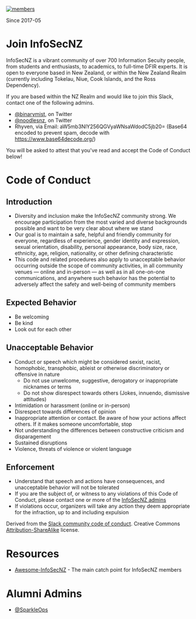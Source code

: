 [![members](https://img.shields.io/badge/members-735-red.svg)](https://img.shields.io/badge/members-735-red.svg)

Since 2017-05

# Join InfoSecNZ

InfoSecNZ is a vibrant community of over 700 Information Secuity people, from students and enthusiasts, to academics, to full-time DFIR experts.  It is open to everyone based in New Zealand, or within the New Zealand Realm (currently including Tokelau, Niue, Cook Islands, and the Ross Dependency).

If you are based within the NZ Realm and would like to join this Slack, contact one of the following admins.

* [@binarymist](https://twitter.com/binarymist), on Twitter
* [@noodlesnz](https://twitter.com/noodlesnz), on Twitter
* Rhyven, via Email: aW5mb3NlY256QGVyaWNsaWdodC5jb20= (Base64 encoded to prevent spam, decode with https://www.base64decode.org/)

You will be asked to attest that you've read and accept the Code of Conduct below!

# Code of Conduct

## Introduction

* Diversity and inclusion make the InfoSecNZ community strong. We encourage participation from the most varied and diverse backgrounds possible and want to be very clear about where we stand
* Our goal is to maintain a safe, helpful and friendly community for everyone, regardless of experience, gender identity and expression, sexual orientation, disability, personal appearance, body size, race, ethnicity, age, religion, nationality, or other defining characteristic
* This code and related procedures also apply to unacceptable behavior occurring outside the scope of community activities, in all community venues — online and in-person — as well as in all one-on-one communications, and anywhere such behavior has the potential to adversely affect the safety and well-being of community members

## Expected Behavior

* Be welcoming
* Be kind
* Look out for each other

## Unacceptable Behavior

* Conduct or speech which might be considered sexist, racist, homophobic, transphobic, ableist or otherwise discriminatory or offensive in nature
  * Do not use unwelcome, suggestive, derogatory or inappropriate nicknames or terms
  * Do not show disrespect towards others (Jokes, innuendo, dismissive attitudes)
* Intimidation or harassment (online or in-person)
* Disrespect towards differences of opinion
* Inappropriate attention or contact. Be aware of how your actions affect others. If it makes someone uncomfortable, stop
* Not understanding the differences between constructive criticism and disparagement
* Sustained disruptions
* Violence, threats of violence or violent language

## Enforcement

* Understand that speech and actions have consequences, and unacceptable behavior will not be tolerated
* If you are the subject of, or witness to any violations of this Code of Conduct, please contact one or more of the [InfoSecNZ admins](https://infosecnz.slack.com/account/team)
* If violations occur, organizers will take any action they deem appropriate for the infraction, up to and including expulsion

Derived from the [Slack community code of conduct](https://api.slack.com/docs/community-code-of-conduct). Creative Commons [Attribution-ShareAlike](https://creativecommons.org/licenses/by-sa/3.0/) license.

# Resources

* [Awesome-InfoSecNZ](https://github.com/binarymist/awesome-infosecnz) - The main catch point for InfoSecNZ members

# Alumni Admins

* [@SparkleOps](https://twitter.com/sparkleops)
